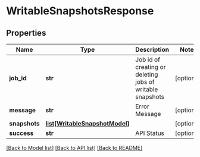 # WritableSnapshotsResponse

## Properties
Name | Type | Description | Notes
------------ | ------------- | ------------- | -------------
**job_id** | **str** | Job id of creating or deleting jobs of writable snapshots | [optional] 
**message** | **str** | Error Message | [optional] 
**snapshots** | [**list[WritableSnapshotModel]**](WritableSnapshotModel.md) |  | [optional] 
**success** | **str** | API Status | [optional] 

[[Back to Model list]](../README.md#documentation-for-models) [[Back to API list]](../README.md#documentation-for-api-endpoints) [[Back to README]](../README.md)


